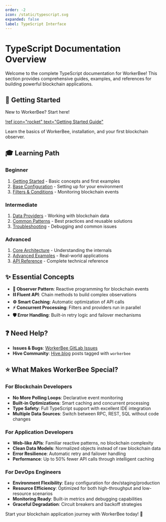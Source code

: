 ```yaml
---
order: -2
icon: /static/typescript.svg
expanded: false
label: TypeScript Interface
---
```


# TypeScript Documentation Overview

Welcome to the complete TypeScript documentation for WorkerBee! This section provides comprehensive guides, examples, and references for building powerful blockchain applications.

## :rocket: Getting Started

New to WorkerBee? Start here!

[!ref icon="rocket" text="Getting Started Guide"](/typescript/getting-started/)

Learn the basics of WorkerBee, installation, and your first blockchain observer.

## :mortar_board: Learning Path

### Beginner

1. [Getting Started](/typescript/getting-started/) - Basic concepts and first examples
2. [Base Configuration](/typescript/config/base-configuration/) - Setting up for your environment
3. [Filters & Conditions](/typescript/filters/) - Monitoring blockchain events

### Intermediate

1. [Data Providers](/typescript/providers/) - Working with blockchain data
2. [Common Patterns](/typescript/patterns/) - Best practices and reusable solutions
3. [Troubleshooting](/typescript/troubleshooting/) - Debugging and common issues

### Advanced

1. [Core Architecture](/typescript/core-architecture/) - Understanding the internals
2. [Advanced Examples](/typescript/examples/) - Real-world applications
3. [API Reference](/typescript/api-reference/) - Complete technical reference

## :sparkles: Essential Concepts

- **:eyes: Observer Pattern**: Reactive programming for blockchain events
- **:chains: Fluent API**: Chain methods to build complex observations
- **:gear: Smart Caching**: Automatic optimization of API calls
- **:zap: Concurrent Processing**: Filters and providers run in parallel
- **:shield: Error Handling**: Built-in retry logic and failover mechanisms

## :question: Need Help?

- **Issues & Bugs**: [WorkerBee GitLab Issues](https://gitlab.syncad.com/hive/workerbee/-/issues)
- **Hive Community**: [Hive.blog](https://hive.blog) posts tagged with `workerbee`

## :star: What Makes WorkerBee Special?

### For Blockchain Developers

- **No More Polling Loops**: Declarative event monitoring
- **Built-in Optimizations**: Smart caching and concurrent processing
- **Type Safety**: Full TypeScript support with excellent IDE integration
- **Multiple Data Sources**: Switch between RPC, REST, SQL without code changes

### For Application Developers

- **Web-like APIs**: Familiar reactive patterns, no blockchain complexity
- **Clean Data Models**: Normalized objects instead of raw blockchain data
- **Error Resilience**: Automatic retry and failover handling
- **Performance**: Up to 50% fewer API calls through intelligent caching

### For DevOps Engineers

- **Environment Flexibility**: Easy configuration for dev/staging/production
- **Resource Efficiency**: Optimized for both high-throughput and low-resource scenarios
- **Monitoring Ready**: Built-in metrics and debugging capabilities
- **Graceful Degradation**: Circuit breakers and backoff strategies

Start your blockchain application journey with WorkerBee today! :bee:
